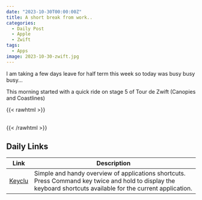 ```yaml
---
date: "2023-10-30T00:00:00Z"
title: A short break from work..
categories:
  - Daily Post
  - Apple
  - Zwift
tags:
  - Apps
image: 2023-10-30-zwift.jpg
---
```

I am taking a few days leave for half term this week so today was busy busy busy...

This morning started with a quick ride on stage 5 of Tour de Zwift (Canopies and Coastlines)

{{< rawhtml >}}    
    <!-- html codes here-->  
    <div class="strava-embed-placeholder" data-embed-type="activity" data-embed-id="10129684908"></div><script src="https://strava-embeds.com/embed.js"></script>
{{< /rawhtml >}}


## Daily Links

|Link|Description|
|--------|----|
|[Keyclu](https://sergii.tatarenkov.name/keyclu/support/)| Simple and handy overview of applications shortcuts. Press Command key twice and hold to display the keyboard shortcuts available for the current application. |
